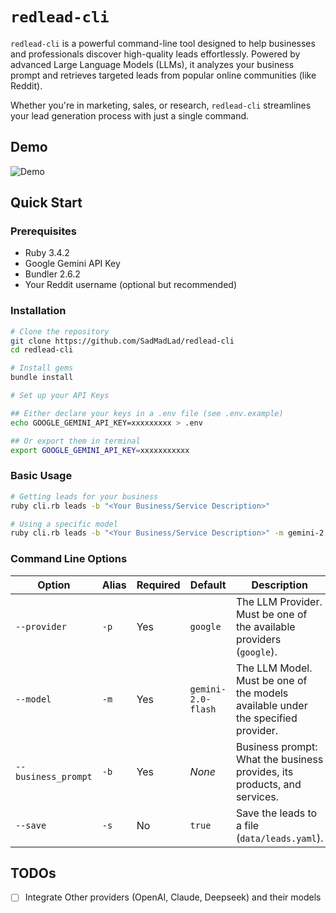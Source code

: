 # `redlead-cli`

`redlead-cli` is a powerful command-line tool designed to help businesses and professionals discover high-quality leads effortlessly. Powered by advanced Large Language Models (LLMs), it analyzes your business prompt and retrieves targeted leads from popular online communities (like Reddit).

Whether you're in marketing, sales, or research, `redlead-cli` streamlines your lead generation process with just a single command.

## Demo
![Demo](docs/demo.GIF)

## Quick Start

### Prerequisites

- Ruby 3.4.2
- Google Gemini API Key
- Bundler 2.6.2
- Your Reddit username (optional but recommended)

### Installation

```bash
# Clone the repository
git clone https://github.com/SadMadLad/redlead-cli
cd redlead-cli

# Install gems
bundle install

# Set up your API Keys

## Either declare your keys in a .env file (see .env.example)
echo GOOGLE_GEMINI_API_KEY=xxxxxxxxx > .env

## Or export them in terminal
export GOOGLE_GEMINI_API_KEY=xxxxxxxxxxx
```

### Basic Usage
```bash
# Getting leads for your business
ruby cli.rb leads -b "<Your Business/Service Description>"

# Using a specific model
ruby cli.rb leads -b "<Your Business/Service Description>" -m gemini-2.5-flash-lite-preview-06-17
```

### Command Line Options

| Option          | Alias | Required | Default            | Description                                                                                     |
|-----------------|-------|----------|--------------------|-------------------------------------------------------------------------------------------------|
| `--provider`    | `-p`  | Yes      | `google`           | The LLM Provider. Must be one of the available providers (`google`).                            |
| `--model`       | `-m`  | Yes      | `gemini-2.0-flash` | The LLM Model. Must be one of the models available under the specified provider.                |
| `--business_prompt` | `-b` | Yes   | *None*             | Business prompt: What the business provides, its products, and services.                        |
| `--save`        | `-s`  | No       | `true`             | Save the leads to a file (`data/leads.yaml`).                                                   |

## TODOs

- [ ] Integrate Other providers (OpenAI, Claude, Deepseek) and their models
